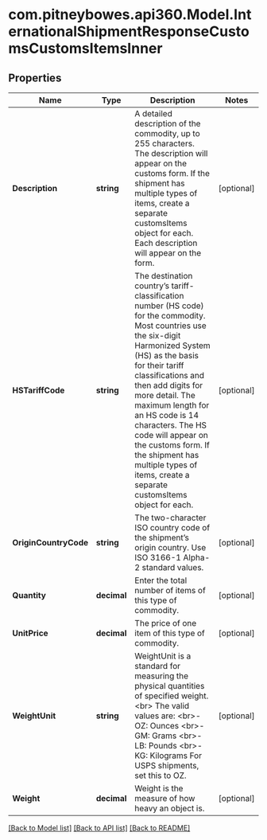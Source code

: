 # com.pitneybowes.api360.Model.InternationalShipmentResponseCustomsCustomsItemsInner

## Properties

Name | Type | Description | Notes
------------ | ------------- | ------------- | -------------
**Description** | **string** | A detailed description of the commodity, up to 255 characters. The description will appear on the customs form. If the shipment has multiple types of items, create a separate customsItems object for each. Each description will appear on the form. | [optional] 
**HSTariffCode** | **string** | The destination country’s tariff-classification number (HS code) for the commodity. Most countries use the six-digit Harmonized System (HS) as the basis for their tariff classifications and then add digits for more detail. The maximum length for an HS code is 14 characters. The HS code will appear on the customs form. If the shipment has multiple types of items, create a separate customsItems object for each. | [optional] 
**OriginCountryCode** | **string** | The two-character ISO country code of the shipment’s origin country. Use ISO 3166-1 Alpha-2 standard values. | [optional] 
**Quantity** | **decimal** | Enter the total number of items of this type of commodity. | [optional] 
**UnitPrice** | **decimal** | The price of one item of this type of commodity. | [optional] 
**WeightUnit** | **string** | WeightUnit is a standard for measuring the physical quantities of specified weight. &lt;br&gt; The valid values are: &lt;br&gt;- OZ: Ounces &lt;br&gt;- GM: Grams &lt;br&gt;- LB: Pounds &lt;br&gt;- KG: Kilograms For USPS shipments, set this to OZ. | [optional] 
**Weight** | **decimal** | Weight is the measure of how heavy an object is. | [optional] 

[[Back to Model list]](../../README.md#documentation-for-models) [[Back to API list]](../../README.md#documentation-for-api-endpoints) [[Back to README]](../../README.md)

